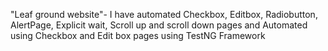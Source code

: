 "Leaf ground website"- I have automated Checkbox, Editbox, Radiobutton, AlertPage, Explicit wait, Scroll up and scroll down pages and Automated using Checkbox and Edit box pages using TestNG Framework

